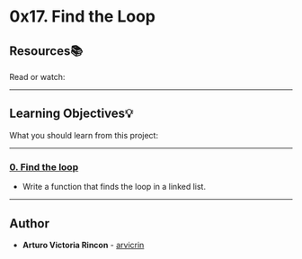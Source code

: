 # 0x17. Find the Loop

## Resources:books:
Read or watch:

---
## Learning Objectives:bulb:
What you should learn from this project:

---

### [0. Find the loop](./0-find_loop.c)
* Write a function that finds the loop in a linked list.

---

## Author
* **Arturo Victoria Rincon** - [arvicrin](https://github.com/arvicrin)